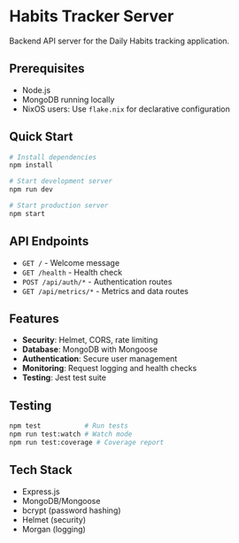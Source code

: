 # Habits Tracker Server

Backend API server for the Daily Habits tracking application.

## Prerequisites

- Node.js
- MongoDB running locally
- NixOS users: Use `flake.nix` for declarative configuration

## Quick Start

```bash
# Install dependencies
npm install

# Start development server
npm run dev

# Start production server
npm start
```

## API Endpoints

- `GET /` - Welcome message
- `GET /health` - Health check
- `POST /api/auth/*` - Authentication routes
- `GET /api/metrics/*` - Metrics and data routes

## Features

- **Security**: Helmet, CORS, rate limiting
- **Database**: MongoDB with Mongoose
- **Authentication**: Secure user management
- **Monitoring**: Request logging and health checks
- **Testing**: Jest test suite

## Testing

```bash
npm test           # Run tests
npm run test:watch # Watch mode
npm run test:coverage # Coverage report
```

## Tech Stack

- Express.js
- MongoDB/Mongoose
- bcrypt (password hashing)
- Helmet (security)
- Morgan (logging)
